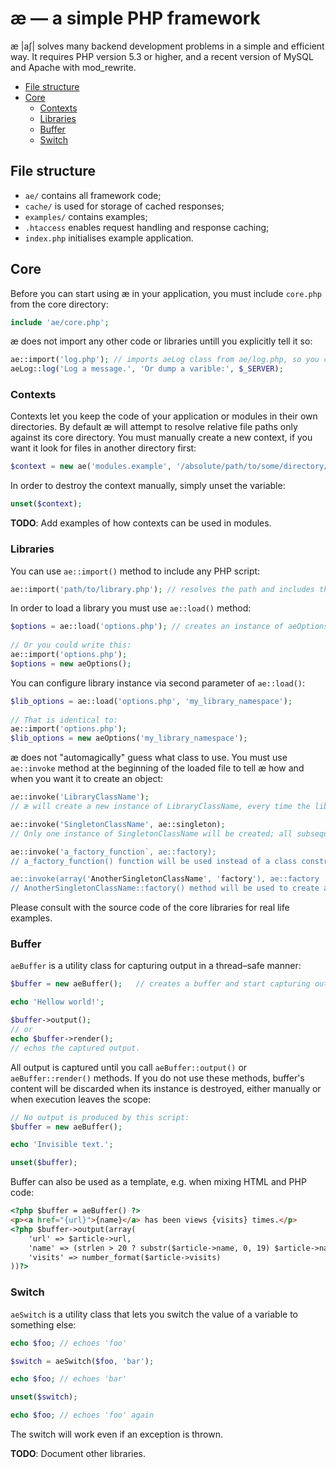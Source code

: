 # æ — a simple PHP framework

æ |aʃ| solves many backend development problems in a simple and efficient way. It requires PHP version 5.3 or higher, and a recent version of MySQL and Apache with mod_rewrite.

- [File structure](#file-structure)
- [Core](#core)
	- [Contexts](#contexts)
	- [Libraries](#libraries)
	- [Buffer](#buffer)
	- [Switch](#switch)

## File structure

- `ae/` contains all framework code;
- `cache/` is used for storage of cached responses;
- `examples/` contains examples;
- `.htaccess` enables request handling and response caching;
- `index.php` initialises example application.

## Core

Before you can start using æ in your application, you must include `core.php` from the core directory:

```php
include 'ae/core.php';
```

æ does not import any other code or libraries untill you explicitly tell it so:

```php
ae::import('log.php'); // imports aeLog class from ae/log.php, so you can:
aeLog::log('Log a message.', 'Or dump a varible:', $_SERVER);
```

### Contexts

Contexts let you keep the code of your application or modules in their own directories. By default æ will attempt to resolve relative file paths only against its core directory. You must manually create a new context, if you want it look for files in another directory first:

```php
$context = new ae('modules.example', '/absolute/path/to/some/directory/');
```

In order to destroy the context manually, simply unset the variable:

```php
unset($context);
```

**TODO**: Add examples of how contexts can be used in modules.


### Libraries

You can use `ae::import()` method to include any PHP script:

```php
ae::import('path/to/library.php'); // resolves the path and includes the script, if it has not been included yet.
```

In order to load a library you must use `ae::load()` method:

```php
$options = ae::load('options.php'); // creates an instance of aeOptions class.
	
// Or you could write this: 
ae::import('options.php');
$options = new aeOptions();
```

You can configure library instance via second parameter of `ae::load()`:

```php
$lib_options = ae::load('options.php', 'my_library_namespace');
	
// That is identical to:
ae::import('options.php');
$lib_options = new aeOptions('my_library_namespace');
```

æ does not "automagically" guess what class to use. You must use `ae::invoke` method at the beginning of the loaded file to tell æ how and when you want it to create an object:

```php
ae::invoke('LibraryClassName');
// æ will create a new instance of LibraryClassName, every time the library is loaded.

ae::invoke('SingletonClassName', ae::singleton);
// Only one instance of SingletonClassName will be created; all subsequent calls to ae::load() will return that instance.

ae::invoke('a_factory_function`, ae::factory);
// a_factory_function() function will be used instead of a class constructor.

ae::invoke(array('AnotherSingletonClassName', 'factory'), ae::factory | ae:singleton);
// AnotherSingletonClassName::factory() method will be used to create and reuse a single instance of an object.
```

Please consult with the source code of the core libraries for real life examples.

### Buffer

`aeBuffer` is a utility class for capturing output in a thread–safe manner:

```php
$buffer = new aeBuffer(); 	// creates a buffer and start capturing output.

echo 'Hellow world!';

$buffer->output();
// or
echo $buffer->render();
// echos the captured output.
```

All output is captured until you call `aeBuffer::output()` or `aeBuffer::render()` methods. If you do not use these methods, buffer's content will be discarded when its instance is destroyed, either manually or when execution leaves the scope:

```php
// No output is produced by this script:
$buffer = new aeBuffer(); 

echo 'Invisible text.';

unset($buffer);
```

Buffer can also be used as a template, e.g. when mixing HTML and PHP code:

```html
<?php $buffer = aeBuffer() ?>
<p><a href="{url}">{name}</a> has been views {visits} times.</p>
<?php $buffer->output(array(
	'url' => $article->url,
	'name' => (strlen > 20 ? substr($article->name, 0, 19) $article->name),
	'visits' => number_format($article->visits)
))?>
```

### Switch

`aeSwitch` is a utility class that lets you switch the value of a variable to something else:

```php
echo $foo; // echoes 'foo'

$switch = aeSwitch($foo, 'bar');

echo $foo; // echoes 'bar'

unset($switch);

echo $foo; // echoes 'foo' again
```

The switch will work even if an exception is thrown.

**TODO**: Document other libraries.


	

